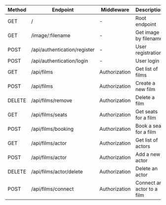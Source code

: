 | Method | Endpoint                        | Middleware        | Description                              |
| ------ | ------------------------------- | ----------------- | ---------------------------------------- |
| GET    | /                               | -                 | Root endpoint                            |
| GET    | /image/:filename                | -                 | Get image by filename                    |
| POST   | /api/authentication/register    | -                 | User registration                        |
| POST   | /api/authentication/login       | -                 | User login                               |
| GET    | /api/films                      | Authorization     | Get list of films                        |
| POST   | /api/films                      | Authorization     | Create a new film                        |
| DELETE | /api/films/remove               | Authorization     | Delete a film                            |
| GET    | /api/films/seats                | Authorization     | Get seats for a film                     |
| POST   | /api/films/booking              | Authorization     | Book a seat for a film                   |
| GET    | /api/films/actor                | Authorization     | Get list of actors                       |
| POST   | /api/films/actor                | Authorization     | Add a new actor                          |
| DELETE | /api/films/actor/delete         | Authorization     | Delete an actor                          |
| POST   | /api/films/connect              | Authorization     | Connect an actor to a film               |
